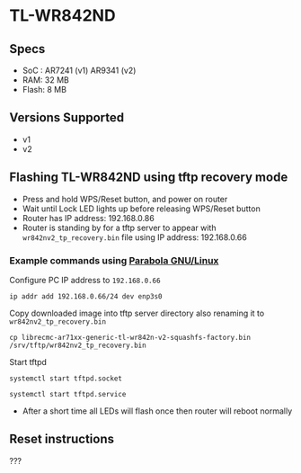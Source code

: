 # TL-WR842ND

## Specs

* SoC : AR7241 (v1) AR9341 (v2)
* RAM: 32 MB
* Flash: 8 MB

## Versions Supported

* v1
* v2

## Flashing TL-WR842ND using tftp recovery mode

* Press and hold WPS/Reset button, and power on router
* Wait until Lock LED lights up before releasing WPS/Reset button
* Router has IP address: 192.168.0.86
* Router is standing by for a tftp server to appear with `wr842nv2_tp_recovery.bin` file using IP address: 192.168.0.66

### Example commands using [Parabola GNU/Linux](https://www.parabola.nu/)

Configure PC IP address to `192.168.0.66`

    ip addr add 192.168.0.66/24 dev enp3s0
    
Copy downloaded image into tftp server directory also renaming it to `wr842nv2_tp_recovery.bin`

    cp librecmc-ar71xx-generic-tl-wr842n-v2-squashfs-factory.bin /srv/tftp/wr842nv2_tp_recovery.bin

Start tftpd

`systemctl start tftpd.socket`

`systemctl start tftpd.service`

* After a short time all LEDs will flash once then router will reboot normally

## Reset instructions

???